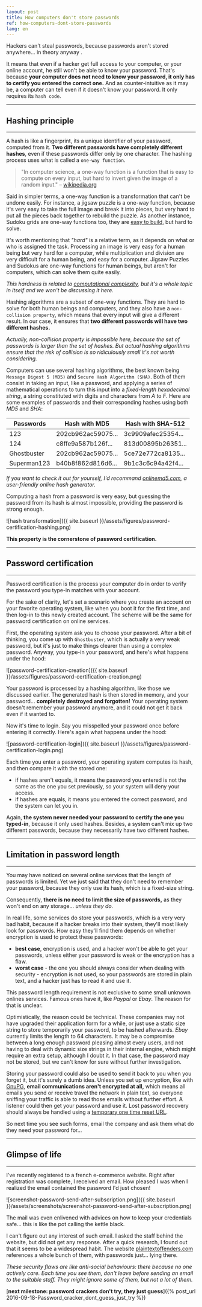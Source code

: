 ```yaml
---
layout: post
title: How computers don't store passwords
ref: how-computers-dont-store-passwords
lang: en
---
```


Hackers can't steal passwords, because passwords aren't stored anywhere... in theory anyway .

It means that even if a hacker get full access to your computer, or your online account, he still won't be able to know your password. That's because **your computer does not need to know your password, it only has to certify you entered the correct one.** And as counter-intuitive as it may be, a computer can tell even if it doesn't know your password. It only requires its `hash code`.

---

## Hashing principle

---

A hash is like a fingerprint, its a unique identifier of your password, computed from it. **Two different passwords have completely different hashes**, even if these passwords differ only by one character. The hashing process uses what is called a `one-way function`.

> "In computer science, a one-way function is a function that is easy to compute on every input, but hard to invert given the image of a random input."
– [wikipedia.org](https://en.wikipedia.org/wiki/One-way_function)

Said in simpler terms, a one-way function is a transformation that can't be undone easily. For instance, a jigsaw puzzle is a one-way function, because it's very easy to take the full image and break it into pieces, but very hard to put all the pieces back together to rebuild the puzzle. As another instance, Sudoku grids are one-way functions too, they are [easy to build](http://www.wikihow.com/Create-a-Sudoku), but hard to solve.

It's worth mentioning that *"hard"* is a relative term, as it depends on what or who is assigned the task. Processing an image is very easy for a human being but very hard for a computer, while multiplication and division are very difficult for a human being, and easy for a computer. Jigsaw Puzzles and Sudokus are one-way functions for human beings, but aren't for computers, which can solve them quite easily.

*This hardness is related to [computational complexity](https://en.wikipedia.org/wiki/Computational_complexity_theory), but it's a whole topic in itself and we won't be discussing it here.*

Hashing algorithms are a subset of one-way functions. They are hard to solve for both human beings and computers, and they also have a `non-collision property`, which means that every input will give a different result. In our case, it ensures that **two different passwords will have two different hashes.**

*Actually, non-collision property is impossible here, because the set of passwords is larger than the set of hashes. But actual hashing algorithms ensure that the risk of collision is so ridiculously small it's not worth considering.*

Computers can use several hashing algorithms, the best known being `Message Digest 5 (MD5)` and `Secure Hash Algorithm (SHA)`. Both of them consist in taking an input, like a password, and applying a series of mathematical operations to turn this input into a *fixed-length hexadecimal string*, a string constituted with digits and characters from *A* to *F*. Here are some examples of passwords and their corresponding hashes using both *MD5* and *SHA*:

| Passwords            | Hash with MD5        | Hash with SHA-512  |
| -------------------- | -------------------- | ------------------ |
| 123                  | 202cb962ac59075...   | 3c9909afec25354... |
| 124                  | c8ffe9a587b126f...   | 813d00895b26351... |
| Ghostbuster          | 202cb962ac59075...   | 5ce72e772ca8135... |
| Superman123          | b40b8f862d816d6...   | 9b1c3c6c94a42f4... |

*If you want to check it out for yourself, I'd recommand [onlinemd5.com](http://onlinemd5.com/), a user-friendly online hash generator.*

Computing a hash from a password is very easy, but guessing the password from its hash is almost impossible, providing the password is strong enough.

![hash transformation]({{ site.baseurl }}/assets/figures/password-certification-hashing.png)

**This property is the cornerstone of password certification.**

---

## Password certification

---

Password certification is the process your computer do in order to verify the password you type-in matches with your account.

For the sake of clarity, let's set a scenario where you create an account on your favorite operating system, like when you boot it for the first time, and then log-in to this newly created account. The scheme will be the same for password certification on online services.

First, the operating system ask you to choose your password. After a bit of thinking, you come up with `Ghostbuster`, which is actually a very weak password, but it's just to make things clearer than using a complex password. Anyway, you type-in your password, and here's what happens under the hood:

![password-certification-creation]({{ site.baseurl }}/assets/figures/password-certification-creation.png)

Your password is processed by a hashing algorithm, like those we discussed earlier. The generated hash is then stored in memory, and your password... **completely destroyed and forgotten!** Your operating system doesn't remember your password anymore, and it could not get it back even if it wanted to.

Now it's time to login. Say you misspelled your password once before entering it correctly. Here's again what happens under the hood:

![password-certification-login]({{ site.baseurl }}/assets/figures/password-certification-login.png)

Each time you enter a password, your operating system computes its hash, and then compare it with the stored one:

* if hashes aren't equals, it means the password you entered is not the same as the one you set previously, so your system will deny your access.
* if hashes are equals, it means you entered the correct password, and the system can let you in.

Again, **the system never needed your password to certify the one you typed-in**, because it only used hashes. Besides, a system can't mix up two different passwords, because they necessarily have two different hashes.

---

## Limitation in password length

---

You may have noticed on several online services that the length of passwords is limited. Yet we just said that they don't need to remember your password, because they only use its hash, which is a fixed-size string.

Consequently, **there is no need to limit the size of passwords,** as they won't end on any storage... *unless they do.*

In real life, some services do store your passwords, which is a very very bad habit, because if a hacker breaks into their system, they'll most likely look for passwords. How easy they'll find them depends on whether encryption is used to protect these passwords:

* **best case**, encryption is used, and a hacker won't be able to get your passwords, unless either your password is weak or the encryption has a flaw.
* **worst case** - the one you should always consider when dealing with security - encryption is not used, so your passwords are stored in plain text, and a hacker just has to read it and use it.

This password length requirement is not exclusive to some small unknown onlines services. Famous ones have it, like *Paypal* or *Ebay*. The reason for that is unclear.

Optimistically, the reason could be technical. These companies may not have upgraded their application form for a while, or just use a static size string to store temporarily your password, to be hashed afterwards. *Ebay* currently limits the length to 64 characters. It may be a compromise between a long enough password pleasing almost every users, and not having to deal with dynamic size strings in their internal engine, which might require an extra setup, although I doubt it. In that case, the password may not be stored, but we can't know for sure without further investigation.

Storing your password could also be used to send it back to you when you forget it, but it's surely a dumb idea. Unless you set up encryption, like with [GnuPG](https://www.gnupg.org/), **email communications aren't encrypted at all,** which means all emails you send or receive travel the network in plain text, so everyone sniffing your traffic is able to read those emails without further effort. A listener could then get your password and use it. Lost password recovery should always be handled using a [temporary one time reset URL](https://www.owasp.org/index.php/Forgot_Password_Cheat_Sheet#Step_3.29_Send_a_Token_Over_a_Side-Channel).

So next time you see such forms, email the company and ask them what do they need your password for...

---

## Glimpse of life

---

I've recently registered to a french e-commerce website. Right after registration was complete, I received an email. How pleased I was when I realized the email contained the password I'd just chosen!

![screenshot-password-send-after-subscription.png]({{ site.baseurl }}/assets/screenshots/screenshot-password-send-after-subscription.png)

The mail was even enlivened with advices on how to keep your credentials safe... this is like the pot calling the kettle black.

I can't figure out any interest of such email. I asked the staff behind the website, but did not get any response. After a quick research, I found out that it seems to be a widespread habit. The website [plaintextoffenders.com](http://plaintextoffenders.com/) references a whole bunch of them, with passwords just... lying there.

*These security flaws are like anti-social behaviours: there because no one actively care. Each time you see them, don't leave before sending an email to the suitable staff. They might ignore some of them, but not a lot of them.*

[**next milestone: password crackers don't try, they just guess**]({% post_url 2016-09-18-Password_cracker_dont_guess_just_try %})
